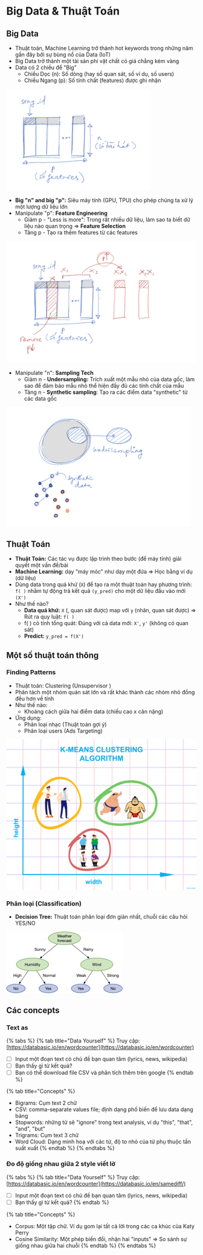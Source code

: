 # Big Data & Thuật Toán

## Big Data

* Thuật toán, Machine Learning trở thành hot keywords trong những năm gần đây bởi sự bùng nổ của Data \(IoT\)
* Big Data trở thành một tài sản phi vật chất có giá chẳng kém vàng
* Data có 2 chiều để "Big"
  * Chiều Dọc \(n\): Số dòng \(hay số quan sát, số ví dụ, số users\)
  * Chiều Ngang \(p\): Số tính chất \(features\) được ghi nhận 

![](../../.gitbook/assets/image%20%2812%29.png)

* **Big "n" and big "p":** Siêu máy tính \(GPU, TPU\) cho phép chúng ta xử lý một lượng dữ liệu lớn
* Manipulate "p": **Feature Engineering** 
  * Giảm p - "Less is more": Trong rất nhiều dữ liệu, làm sao ta biết dữ liệu nào quan trọng =&gt; **Feature Selection** 
  * Tăng p - Tạo ra thêm features từ các features 

![](../../.gitbook/assets/image%20%2810%29.png)

* Manipulate "n": **Sampling Tech**
  * Giảm n - **Undersampling:** Trích xuất một mẫu nhỏ của data gốc, làm sao để đảm bảo mẫu nhỏ thể hiện đầy đủ các tính chất của mẫu 
  * Tăng n - **Synthetic sampling**: Tạo ra các điểm data "synthetic" từ các data gốc

![](../../.gitbook/assets/image%20%2811%29.png)

## Thuật Toán

* **Thuật Toán:** Các tác vụ được lập trình theo bước \(để máy tính\) giải quyết một vấn đề/bài 
* **Machine Learning:** dạy "máy móc" như dạy một đứa =&gt; Học bằng ví dụ \(dữ liệu\)
* Dùng data trong quá khứ \(`X`\) để tạo ra một thuật toán hay phương trình: `f( )` nhằm tự động trả kết quả `(y_pred)` cho một dữ liệu đầu vào mới `(X')`
* Như thế nào?
  * **Data quá khứ:** `X` \(, quan sát được\) map với `y` \(nhãn, quan sát được\) =&gt; Rút ra quy luật: `f( )`
  * f\( \) có tính tổng quát: Đúng với cả data mới: `X'`, `y'` \(không có quan sát\)
  * **Predict:** `y_pred = f(X')`   

## Một số thuật toán thông 

### Finding Patterns

* Thuật toán: Clustering \(Unsupervisor \)
* Phân tách một nhóm quán sát lớn và rất khác  thành các nhóm nhỏ đồng đều hơn về tính 
* Như thế nào: 
  * Khoảng cách giữa hai điểm data \(chiều cao x cân nặng\)
* Ứng dụng:
  * Phân loại nhạc \(Thuật toán gợi ý\)
  * Phân loại users \(Ads Targeting\)

![](../../.gitbook/assets/image%20%2814%29.png)

### Phân loại \(Classification\)

* **Decision Tree:** Thuật toán phân loại đơn giản nhất, chuỗi các câu hỏi YES/NO 

![](../../.gitbook/assets/image%20%2813%29.png)

## Các concepts 

### Text as 

{% tabs %}
{% tab title="Data Yourself" %}
Truy cập: [https://databasic.io/en/wordcounter](https://databasic.io/en/wordcounter)

* [ ] Input một đoạn text có chủ đề bạn quan tâm \(lyrics, news, wikipedia\)
* [ ] Bạn thấy gì từ kết quả?
* [ ] Bạn có thể download file CSV và phân tích thêm trên google 
{% endtab %}

{% tab title="Concepts" %}
* Bigrams: Cụm text 2 chữ
* CSV: comma-separate values file; định dạng phố biến để lưu data dạng bảng 
* Stopwords: những từ sẽ "ignore" trong text analysis, ví dụ "this", "that", "and", "but"
* Trigrams: Cụm text 3 chữ
* Word Cloud: Dạng minh hoạ với các từ, độ to nhỏ của từ phụ thuộc tần suất xuất 
{% endtab %}
{% endtabs %}

### Đo độ giống nhau giữa 2 style viết lờ

{% tabs %}
{% tab title="Data Yourself" %}
Truy cập: [https://databasic.io/en/wordcounter](https://databasic.io/en/samediff/)

* [ ] Input một đoạn text có chủ đề bạn quan tâm \(lyrics, news, wikipedia\)
* [ ] Bạn thấy gì từ kết quả?
{% endtab %}

{% tab title="Concepts" %}
* Corpus: Một tập chữ. Ví dụ gom lại tất cả lời trong các ca khúc của Katy Perry
* Cosine Similarity: Một phép biến đổi, nhận hai "inputs" =&gt; So sánh sự giống nhau giữa hai chuỗi 
{% endtab %}
{% endtabs %}

